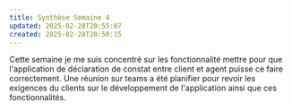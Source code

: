 ```yaml
---
title: Synthèse Semaine 4
updated: 2025-02-28T20:55:07
created: 2025-02-28T20:50:15
---
```


Cette semaine je me suis concentré sur les fonctionnalité mettre pour que l'application de déclaration de constat entre client et agent puisse ce faire correctement. Une réunion sur teams a été planifier pour revoir les exigences du clients sur le développement de l'application ainsi que ces fonctionnalités.
